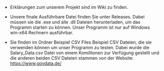 
- Erklärungen zum unserem Projekt sind im Wiki zu finden.

- Unsere finale Ausführbare Datei finden Sie unter Releases. Dabei müssen sie die .exe und alle .dll Dateien herunterladen, um das Programm starten zu können. 
Unser Programm ist nur auf Windows win-x64 Rechnern ausführbar.

- Sie finden im Ordner Beispiel CSV Files Beispiel CSV Dateien, die sie verwenden können um unser Programm zu testen. Dabei wurde die Salary_Data.csv Datei von einem Komilitonen zur Verfügung gestellt und die anderen beiden CSV Dateien stammen von der Website: https://www.govdata.de/
